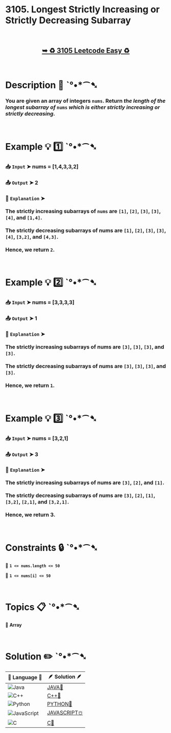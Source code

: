 # 3105. Longest Strictly Increasing or Strictly Decreasing Subarray

</br>

<h2 align="center"> 

<a href="https://leetcode.com/problems/longest-strictly-increasing-or-strictly-decreasing-subarray/description/?envType=daily-question&envId=2025-02-03"><strong>➥ ♻️ 3105 Leetcode Easy ♻️ </strong></a>
</h2>

</br>

# Description 📜 ˋ°•*⁀➷

### You are given an array of integers `nums`. Return *the length of the longest subarray of* `nums` *which is either strictly increasing or strictly decreasing*.

</br>

# Example 💡 1️⃣ ˋ°•*⁀➷

  ### 📥 `Input`  ➤ nums = [1,4,3,3,2]

  ### 📤 `Output`  ➤ 2

  ### 🔦 `Explanation`  ➤ </br> </br> The strictly increasing subarrays of `nums` are `[1]`, `[2]`, `[3]`, `[3]`, `[4]`, and `[1,4]`.</br></br> The strictly decreasing subarrays of nums are `[1]`, `[2]`, `[3]`, `[3]`, `[4]`, `[3,2]`, and `[4,3]`.</br></br> Hence, we return `2`.

</br>

# Example 💡 2️⃣ ˋ°•*⁀➷

  ### 📥 `Input` ➤ nums = [3,3,3,3]

  ### 📤 `Output`  ➤ 1

  ### 🔦 `Explanation` ➤ </br> </br> The strictly increasing subarrays of nums are `[3]`, `[3]`, `[3]`, and `[3]`.</br></br>The strictly decreasing subarrays of nums are `[3]`, `[3]`, `[3]`, and `[3]`.</br></br>Hence, we return `1`.

</br>

# Example 💡 3️⃣ ˋ°•*⁀➷

  ### 📥 `Input` ➤ nums = [3,2,1]

  ### 📤 `Output`  ➤ 3

  ### 🔦 `Explanation`  ➤ </br> </br> The strictly increasing subarrays of nums are `[3]`, `[2]`, and `[1]`.</br></br> The strictly decreasing subarrays of nums are `[3]`, `[2]`, `[1]`, `[3,2]`, `[2,1]`, and `[3,2,1]`.</br></br> Hence, we return 3.

</br>

# Constraints 🔒 ˋ°•*⁀➷

🔹 **`1 <= nums.length <= 50`** </br>

🔹 **`1 <= nums[i] <= 50`** </br>

</br>

# Topics 📋 ˋ°•*⁀➷

🔸 **Array**  </br>

</br>

# Solution ✏️ ˋ°•*⁀➷

| 📒 Language 📒  | 🪶 Solution 🪶 |
| ------------- | ------------- |
|  ![Java](https://img.shields.io/badge/java-%23ED8B00.svg?style=for-the-badge&logo=openjdk&logoColor=white)  | [JAVA🍁](https://github.com/Prakhar-002/LEETCODE/blob/main/%F0%9F%8D%84%20Daily%20Challenge%202025%20%F0%9F%8D%B3/%F0%9F%94%AC%20Examine%20Thoroughly%20%F0%9F%A7%AC/02%20Feb%20%F0%9F%92%90/03%20-%2002%20-%202025%20---%203105.%20Longest%20Strictly%20Increasing%20or%20Strictly%20Decreasing%20Subarray%20%E2%98%83%EF%B8%8F%20%F0%9F%8D%81%20%F0%9F%8D%B0%20%F0%9F%8E%B2%20%F0%9F%92%96/%F0%9F%8D%81JAVA%20-%203105.%20Longest%20Strictly%20Increasing%20or.java) |
|  ![C++](https://img.shields.io/badge/c++-%2300599C.svg?style=for-the-badge&logo=c%2B%2B&logoColor=white)  | [C++🎲](https://github.com/Prakhar-002/LEETCODE/blob/main/%F0%9F%8D%84%20Daily%20Challenge%202025%20%F0%9F%8D%B3/%F0%9F%94%AC%20Examine%20Thoroughly%20%F0%9F%A7%AC/02%20Feb%20%F0%9F%92%90/03%20-%2002%20-%202025%20---%203105.%20Longest%20Strictly%20Increasing%20or%20Strictly%20Decreasing%20Subarray%20%E2%98%83%EF%B8%8F%20%F0%9F%8D%81%20%F0%9F%8D%B0%20%F0%9F%8E%B2%20%F0%9F%92%96/%F0%9F%8E%B2CPP%20-%203105.%20Longest%20Strictly%20Increasing%20or%20S.cpp)  |
|  ![Python](https://img.shields.io/badge/python-3670A0?style=for-the-badge&logo=python&logoColor=ffdd54)    | [PYTHON🍰](https://github.com/Prakhar-002/LEETCODE/blob/main/%F0%9F%8D%84%20Daily%20Challenge%202025%20%F0%9F%8D%B3/%F0%9F%94%AC%20Examine%20Thoroughly%20%F0%9F%A7%AC/02%20Feb%20%F0%9F%92%90/03%20-%2002%20-%202025%20---%203105.%20Longest%20Strictly%20Increasing%20or%20Strictly%20Decreasing%20Subarray%20%E2%98%83%EF%B8%8F%20%F0%9F%8D%81%20%F0%9F%8D%B0%20%F0%9F%8E%B2%20%F0%9F%92%96/%F0%9F%8D%B0PYTHON%20-%203105.%20Longest%20Strictly%20Increasing%20or.py) |
| ![JavaScript](https://img.shields.io/badge/javascript-%23323330.svg?style=for-the-badge&logo=javascript&logoColor=%23F7DF1E)   | [JAVASCRIPT☃️](https://github.com/Prakhar-002/LEETCODE/blob/main/%F0%9F%8D%84%20Daily%20Challenge%202025%20%F0%9F%8D%B3/%F0%9F%94%AC%20Examine%20Thoroughly%20%F0%9F%A7%AC/02%20Feb%20%F0%9F%92%90/03%20-%2002%20-%202025%20---%203105.%20Longest%20Strictly%20Increasing%20or%20Strictly%20Decreasing%20Subarray%20%E2%98%83%EF%B8%8F%20%F0%9F%8D%81%20%F0%9F%8D%B0%20%F0%9F%8E%B2%20%F0%9F%92%96/%E2%98%83%EF%B8%8FJAVASCRIPT%20-%203105.%20Longest%20Strictly%20Increasin.js) |
|   ![C](https://img.shields.io/badge/c-%2300599C.svg?style=for-the-badge&logo=c&logoColor=white)   | [C💖](https://github.com/Prakhar-002/LEETCODE/blob/main/%F0%9F%8D%84%20Daily%20Challenge%202025%20%F0%9F%8D%B3/%F0%9F%94%AC%20Examine%20Thoroughly%20%F0%9F%A7%AC/02%20Feb%20%F0%9F%92%90/03%20-%2002%20-%202025%20---%203105.%20Longest%20Strictly%20Increasing%20or%20Strictly%20Decreasing%20Subarray%20%E2%98%83%EF%B8%8F%20%F0%9F%8D%81%20%F0%9F%8D%B0%20%F0%9F%8E%B2%20%F0%9F%92%96/%F0%9F%92%96C%20-%203105.%20Longest%20Strictly%20Increasing%20or%20Stric.c)  |
